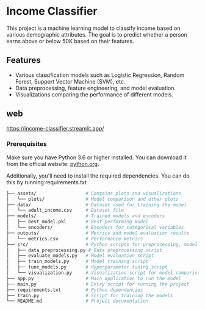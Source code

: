 # Income Classifier

This project is a machine learning model to classify income based on various demographic attributes. The goal is to predict whether a person earns above or below 50K based on their features.

## Features
- Various classification models such as Logistic Regression, Random Forest, Support Vector Machine (SVM), etc.
- Data preprocessing, feature engineering, and model evaluation.
- Visualizations comparing the performance of different models.

## web
https://income-classifier.streamlit.app/
### Prerequisites

Make sure you have Python 3.6 or higher installed. You can download it from the official website: [python.org](https://www.python.org/downloads/).

Additionally, you'll need to install the required dependencies. You can do this by running:requirements.txt

```bash
├── assets/                  # Contains plots and visualizations
│   └── plots/               # Model comparison and other plots
├── data/                    # Dataset used for training the model
│   └── adult_income.csv     # Dataset file
├── models/                  # Trained models and encoders
│   ├── best_model.pkl       # Best performing model
│   └── encoders/            # Encoders for categorical variables
├── outputs/                 # Metrics and model evaluation results
│   └── metrics.csv          # Performance metrics
├── src/                     # Python scripts for preprocessing, model training, evaluation
│   ├── data_preprocessing.py # Data preprocessing script
│   ├── evaluate_models.py   # Model evaluation script
│   ├── train_models.py      # Model training script
│   ├── tune_models.py       # Hyperparameter tuning script
│   └── visualization.py     # Visualization script for model comparison
├── app.py                   # Main application to run the model
├── main.py                  # Entry script for running the project
├── requirements.txt         # Python dependencies
├── train.py                 # Script for training the models
└── README.md                # Project documentation
